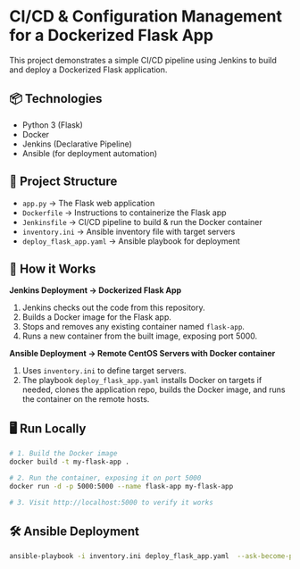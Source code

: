 # CI/CD & Configuration Management for a Dockerized Flask App

This project demonstrates a simple CI/CD pipeline using Jenkins to build and deploy a Dockerized Flask application.

## 📦 Technologies
- Python 3 (Flask)
- Docker
- Jenkins (Declarative Pipeline)
- Ansible (for deployment automation)

## 📂 Project Structure
- `app.py` → The Flask web application
- `Dockerfile` → Instructions to containerize the Flask app
- `Jenkinsfile` → CI/CD pipeline to build & run the Docker container
- `inventory.ini` → Ansible inventory file with target servers
- `deploy_flask_app.yaml` → Ansible playbook for deployment

## 🚀 How it Works

**Jenkins Deployment → Dockerized Flask App**

1. Jenkins checks out the code from this repository.
2. Builds a Docker image for the Flask app.
3. Stops and removes any existing container named `flask-app`.
4. Runs a new container from the built image, exposing port 5000.

**Ansible Deployment → Remote CentOS Servers with Docker container**

1. Uses `inventory.ini` to define target servers.
2. The playbook `deploy_flask_app.yaml` installs Docker on targets if needed, clones the application repo, builds the Docker image, and runs the container on the remote hosts.


## 🖥️ Run Locally
```bash
# 1. Build the Docker image
docker build -t my-flask-app .

# 2. Run the container, exposing it on port 5000
docker run -d -p 5000:5000 --name flask-app my-flask-app

# 3. Visit http://localhost:5000 to verify it works
```
## 🛠️ Ansible Deployment 
```bash
ansible-playbook -i inventory.ini deploy_flask_app.yaml  --ask-become-pass



